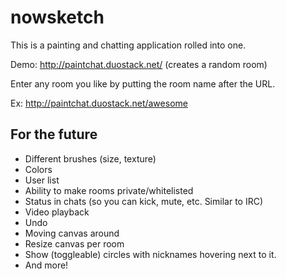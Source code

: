 # nowsketch

This is a painting and chatting application rolled into one.

Demo: http://paintchat.duostack.net/ (creates a random room)

Enter any room you like by putting the room name after the URL.

Ex: http://paintchat.duostack.net/awesome

## For the future

* Different brushes (size, texture)
* Colors
* User list
* Ability to make rooms private/whitelisted
* Status in chats (so you can kick, mute, etc. Similar to IRC)
* Video playback
* Undo
* Moving canvas around
* Resize canvas per room
* Show (toggleable) circles with nicknames hovering next to it.
* And more!
